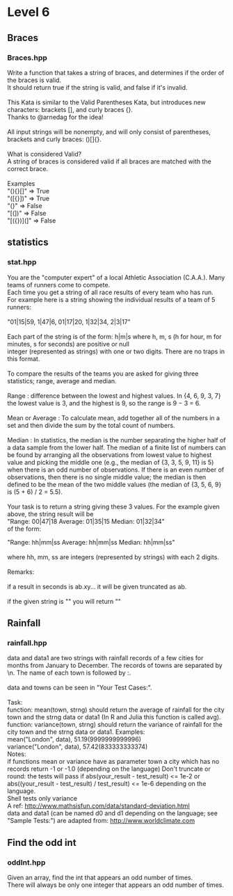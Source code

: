 # Level 6
## Braces
### Braces.hpp
Write a function that takes a string of braces, and determines if the order of the braces is valid.<br> 
It should return true if the string is valid, and false if it's invalid.<br>
<br>
This Kata is similar to the Valid Parentheses Kata, but introduces new characters: brackets [], and curly braces {}.<br> 
Thanks to @arnedag for the idea!<br>
<br>
All input strings will be nonempty, and will only consist of parentheses, brackets and curly braces: ()[]{}.<br>
<br>
What is considered Valid?<br>
A string of braces is considered valid if all braces are matched with the correct brace.<br>
<br>
Examples<br>
"(){}[]"   =>  True<br>
"([{}])"   =>  True<br>
"(}"       =>  False<br>
"[(])"     =>  False<br>
"[({})](]" =>  False<br>



## statistics
### stat.hpp
You are the "computer expert" of a local Athletic Association (C.A.A.). Many teams of runners come to compete. <br>
Each time you get a string of all race results of every team who has run. <br>
For example here is a string showing the individual results of a team of 5 runners:<br>
<br>
"01|15|59, 1|47|6, 01|17|20, 1|32|34, 2|3|17"<br>
<br>
Each part of the string is of the form: h|m|s where h, m, s (h for hour, m for minutes, s for seconds) are positive or null<br> integer (represented as strings) with one or two digits. There are no traps in this format.<br>
<br>
To compare the results of the teams you are asked for giving three statistics; range, average and median.<br>
<br>
Range : difference between the lowest and highest values. In {4, 6, 9, 3, 7} the lowest value is 3, and the highest is 9, so the range is 9 − 3 = 6.<br>
<br>
Mean or Average : To calculate mean, add together all of the numbers in a set and then divide the sum by the total count of numbers.<br>
<br>
Median : In statistics, the median is the number separating the higher half of a data sample from the lower half. The median of a finite list of numbers can be found by arranging all the observations from lowest value to highest value and picking the middle one (e.g., the median of {3, 3, 5, 9, 11} is 5) when there is an odd number of observations. If there is an even number of observations, then there is no single middle value; the median is then defined to be the mean of the two middle values (the median of {3, 5, 6, 9} is (5 + 6) / 2 = 5.5).<br>
<br>
Your task is to return a string giving these 3 values. For the example given above, the string result will be
<br>
"Range: 00|47|18 Average: 01|35|15 Median: 01|32|34"
<br>
of the form:<br>

"Range: hh|mm|ss Average: hh|mm|ss Median: hh|mm|ss"<br>
<br>
where hh, mm, ss are integers (represented by strings) with each 2 digits.<br>
<br>
Remarks:<br>
<br>
if a result in seconds is ab.xy... it will be given truncated as ab.<br>
<br>
if the given string is "" you will return ""


## Rainfall
### rainfall.hpp
data and data1 are two strings with rainfall records of a few cities for months from January to December. The records of towns are separated by \n. The name of each town is followed by :.<br>
<br>
data and towns can be seen in "Your Test Cases:".<br>
<br>
Task:<br>
function: mean(town, strng) should return the average of rainfall for the city town and the strng data or data1 (In R and Julia this function is called avg).<br>
function: variance(town, strng) should return the variance of rainfall for the city town and the strng data or data1.
Examples:<br>
mean("London", data), 51.19(9999999999996) <br>
variance("London", data), 57.42(833333333374)<br>
Notes:<br>
if functions mean or variance have as parameter town a city which has no records return -1 or -1.0 (depending on the language)
Don't truncate or round: the tests will pass if abs(your_result - test_result) <= 1e-2 or abs((your_result - test_result) / test_result) <= 1e-6 depending on the language.<br>
Shell tests only variance<br>
A ref: http://www.mathsisfun.com/data/standard-deviation.html<br>
data and data1 (can be named d0 and d1 depending on the language; see "Sample Tests:") are adapted from: http://www.worldclimate.com

## Find the odd int
### oddInt.hpp
Given an array, find the int that appears an odd number of times.<br>
There will always be only one integer that appears an odd number of times.